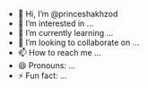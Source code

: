 - 👋 Hi, I’m @princeshakhzod
- 👀 I’m interested in ...
- 🌱 I’m currently learning ...
- 💞️ I’m looking to collaborate on ...
- 📫 How to reach me ...
- 😄 Pronouns: ...
- ⚡ Fun fact: ...

<!---
princeshakhzod/princeshakhzod is a ✨ special ✨ repository because its `README.md` (this file) appears on your GitHub profile.
You can click the Preview link to take a look at your changes.
--->
